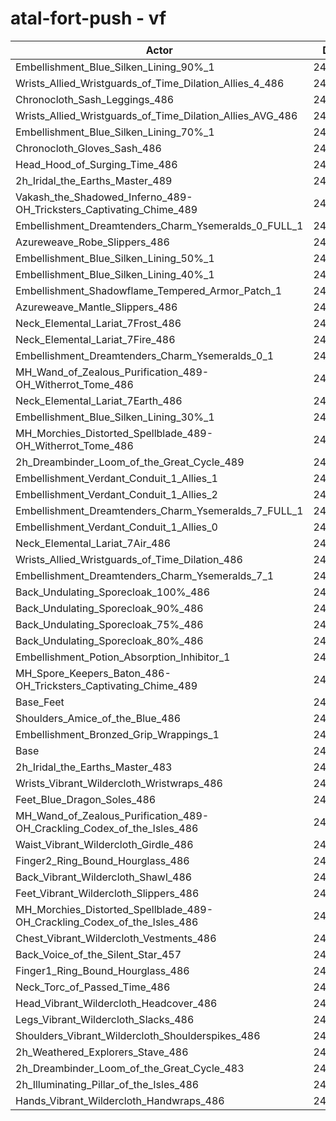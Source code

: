 # atal-fort-push - vf
| Actor | DPS | Increase |
|---|:---:|:---:|
|Embellishment_Blue_Silken_Lining_90%_1|249253|1.67%|
|Wrists_Allied_Wristguards_of_Time_Dilation_Allies_4_486|249234|1.66%|
|Chronocloth_Sash_Leggings_486|248934|1.54%|
|Wrists_Allied_Wristguards_of_Time_Dilation_Allies_AVG_486|248528|1.37%|
|Embellishment_Blue_Silken_Lining_70%_1|248517|1.37%|
|Chronocloth_Gloves_Sash_486|248487|1.36%|
|Head_Hood_of_Surging_Time_486|248185|1.23%|
|2h_Iridal_the_Earths_Master_489|248157|1.22%|
|Vakash_the_Shadowed_Inferno_489-OH_Tricksters_Captivating_Chime_489|247810|1.08%|
|Embellishment_Dreamtenders_Charm_Ysemeralds_0_FULL_1|247756|1.06%|
|Azureweave_Robe_Slippers_486|247474|0.94%|
|Embellishment_Blue_Silken_Lining_50%_1|247454|0.94%|
|Embellishment_Blue_Silken_Lining_40%_1|247256|0.86%|
|Embellishment_Shadowflame_Tempered_Armor_Patch_1|247208|0.84%|
|Azureweave_Mantle_Slippers_486|247167|0.82%|
|Neck_Elemental_Lariat_7Frost_486|247138|0.81%|
|Neck_Elemental_Lariat_7Fire_486|247040|0.77%|
|Embellishment_Dreamtenders_Charm_Ysemeralds_0_1|246986|0.75%|
|MH_Wand_of_Zealous_Purification_489-OH_Witherrot_Tome_486|246928|0.72%|
|Neck_Elemental_Lariat_7Earth_486|246684|0.62%|
|Embellishment_Blue_Silken_Lining_30%_1|246672|0.62%|
|MH_Morchies_Distorted_Spellblade_489-OH_Witherrot_Tome_486|246648|0.61%|
|2h_Dreambinder_Loom_of_the_Great_Cycle_489|246634|0.60%|
|Embellishment_Verdant_Conduit_1_Allies_1|246607|0.59%|
|Embellishment_Verdant_Conduit_1_Allies_2|246573|0.58%|
|Embellishment_Dreamtenders_Charm_Ysemeralds_7_FULL_1|246537|0.56%|
|Embellishment_Verdant_Conduit_1_Allies_0|246489|0.54%|
|Neck_Elemental_Lariat_7Air_486|246390|0.50%|
|Wrists_Allied_Wristguards_of_Time_Dilation_486|246172|0.41%|
|Embellishment_Dreamtenders_Charm_Ysemeralds_7_1|246041|0.36%|
|Back_Undulating_Sporecloak_100%_486|245939|0.32%|
|Back_Undulating_Sporecloak_90%_486|245883|0.30%|
|Back_Undulating_Sporecloak_75%_486|245871|0.29%|
|Back_Undulating_Sporecloak_80%_486|245860|0.29%|
|Embellishment_Potion_Absorption_Inhibitor_1|245624|0.19%|
|MH_Spore_Keepers_Baton_486-OH_Tricksters_Captivating_Chime_489|245584|0.17%|
|Base_Feet|245491|0.14%|
|Shoulders_Amice_of_the_Blue_486|245400|0.10%|
|Embellishment_Bronzed_Grip_Wrappings_1|245269|0.05%|
|Base|245158|0.00%|
|2h_Iridal_the_Earths_Master_483|245068|-0.04%|
|Wrists_Vibrant_Wildercloth_Wristwraps_486|244926|-0.09%|
|Feet_Blue_Dragon_Soles_486|244910|-0.10%|
|MH_Wand_of_Zealous_Purification_489-OH_Crackling_Codex_of_the_Isles_486|244812|-0.14%|
|Waist_Vibrant_Wildercloth_Girdle_486|244808|-0.14%|
|Finger2_Ring_Bound_Hourglass_486|244670|-0.20%|
|Back_Vibrant_Wildercloth_Shawl_486|244554|-0.25%|
|Feet_Vibrant_Wildercloth_Slippers_486|244549|-0.25%|
|MH_Morchies_Distorted_Spellblade_489-OH_Crackling_Codex_of_the_Isles_486|244470|-0.28%|
|Chest_Vibrant_Wildercloth_Vestments_486|244317|-0.34%|
|Back_Voice_of_the_Silent_Star_457|244285|-0.36%|
|Finger1_Ring_Bound_Hourglass_486|244185|-0.40%|
|Neck_Torc_of_Passed_Time_486|244151|-0.41%|
|Head_Vibrant_Wildercloth_Headcover_486|244094|-0.43%|
|Legs_Vibrant_Wildercloth_Slacks_486|243835|-0.54%|
|Shoulders_Vibrant_Wildercloth_Shoulderspikes_486|243828|-0.54%|
|2h_Weathered_Explorers_Stave_486|243733|-0.58%|
|2h_Dreambinder_Loom_of_the_Great_Cycle_483|243640|-0.62%|
|2h_Illuminating_Pillar_of_the_Isles_486|243582|-0.64%|
|Hands_Vibrant_Wildercloth_Handwraps_486|243450|-0.70%|
